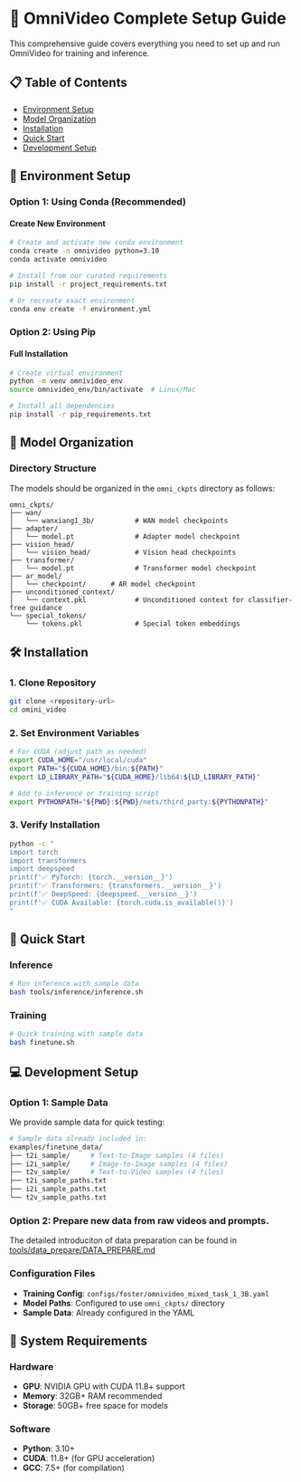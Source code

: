 # 🚀 OmniVideo Complete Setup Guide

This comprehensive guide covers everything you need to set up and run OmniVideo for training and inference.

## 📋 Table of Contents

- [Environment Setup](#environment-setup)
- [Model Organization](#model-organization)
- [Installation](#installation)
- [Quick Start](#quick-start)
- [Development Setup](#development-setup)

## 🔧 Environment Setup

### Option 1: Using Conda (Recommended)

#### Create New Environment
```bash
# Create and activate new conda environment
conda create -n omnivideo python=3.10
conda activate omnivideo

# Install from our curated requirements
pip install -r project_requirements.txt

# Or recreate exact environment
conda env create -f environment.yml
```

### Option 2: Using Pip

#### Full Installation
```bash
# Create virtual environment
python -m venv omnivideo_env
source omnivideo_env/bin/activate  # Linux/Mac

# Install all dependencies
pip install -r pip_requirements.txt
```

## 📁 Model Organization

### Directory Structure
The models should be organized in the `omni_ckpts` directory as follows:

```
omni_ckpts/
├── wan/
│   └── wanxiang1_3b/          # WAN model checkpoints
├── adapter/
│   └── model.pt               # Adapter model checkpoint  
├── vision_head/
│   └── vision_head/           # Vision head checkpoints
├── transformer/
│   └── model.pt               # Transformer model checkpoint
├── ar_model/
│   └── checkpoint/      # AR model checkpoint
├── unconditioned_context/
│   └── context.pkl            # Unconditioned context for classifier-free guidance
└── special_tokens/
    └── tokens.pkl             # Special token embeddings
```

## 🛠 Installation

### 1. Clone Repository
```bash
git clone <repository-url>
cd omini_video
```

### 2. Set Environment Variables
```bash
# For CUDA (adjust path as needed)
export CUDA_HOME="/usr/local/cuda"
export PATH="${CUDA_HOME}/bin:${PATH}"
export LD_LIBRARY_PATH="${CUDA_HOME}/lib64:${LD_LIBRARY_PATH}"

# Add to inference or training script
export PYTHONPATH="${PWD}:${PWD}/nets/third_party:${PYTHONPATH}"
```

### 3. Verify Installation
```bash
python -c "
import torch
import transformers
import deepspeed
print(f'✅ PyTorch: {torch.__version__}')
print(f'✅ Transformers: {transformers.__version__}')
print(f'✅ DeepSpeed: {deepspeed.__version__}')
print(f'✅ CUDA Available: {torch.cuda.is_available()}')
"
```

## 🚀 Quick Start

### Inference
```bash
# Run inference with sample data
bash tools/inference/inference.sh
```

### Training
```bash
# Quick training with sample data
bash finetune.sh
```

## 💻 Development Setup

### Option 1: Sample Data
We provide sample data for quick testing:
```bash
# Sample data already included in:
examples/finetune_data/
├── t2i_sample/     # Text-to-Image samples (4 files)
├── i2i_sample/     # Image-to-Image samples (4 files)
├── t2v_sample/     # Text-to-Video samples (4 files)
├── t2i_sample_paths.txt
├── i2i_sample_paths.txt
└── t2v_sample_paths.txt
```

### Option 2: Prepare new data from raw videos and prompts.
The detailed introduciton of data preparation can be found in [tools/data_prepare/DATA_PREPARE.md](tools/data_prepare/DATA_PREPARE.md)

### Configuration Files
- **Training Config**: `configs/foster/omnivideo_mixed_task_1_3B.yaml`
- **Model Paths**: Configured to use `omni_ckpts/` directory
- **Sample Data**: Already configured in the YAML

## 🔧 System Requirements

### Hardware
- **GPU**: NVIDIA GPU with CUDA 11.8+ support
- **Memory**: 32GB+ RAM recommended
- **Storage**: 50GB+ free space for models

### Software
- **Python**: 3.10+
- **CUDA**: 11.8+ (for GPU acceleration)
- **GCC**: 7.5+ (for compilation)